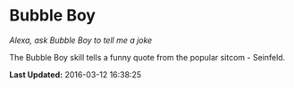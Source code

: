 # Bubble Boy
*Alexa, ask Bubble Boy to tell me a joke*

The Bubble Boy skill tells a funny quote from the popular sitcom - Seinfeld.

**Last Updated:** 2016-03-12 16:38:25